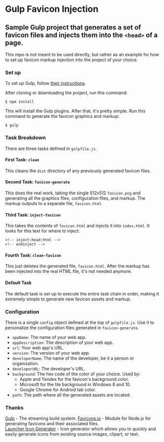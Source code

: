 # Gulp Favicon Injection
## Sample Gulp project that generates a set of favicon files and injects them into the `<head>` of a page.

This repo is not meant to be used directly, but rather as an example for how to set up favicon markup injection into the project of your choice.

### Set up

To set up Gulp, follow [their instructions](https://github.com/gulpjs/gulp/blob/master/docs/getting-started.md).

After cloning or downloading the project, run this command:

```
$ npm install
```

This will install the Gulp plugins. After that, it's pretty simple. Run this command to generate the favicon graphics and markup:

```
$ gulp
```

### Task Breakdown

There are three tasks defined in `gulpfile.js`.

#### First Task: `clean`

This cleans the `dist` directory of any previously generated favicon files.

#### Second Task: `favicon-generate`

This does the real work, taking the single 512x512 `favicon.png` and generating all the graphics files, configuration files, and markup. The markup outputs to a separate file, `favicon.html`.

#### Third Task: `inject-favicon`

This takes the contents of `favicon.html` and injects it into `index.html`. It looks for this text for where to inject:

```
<!-- inject:head:html -->
<!-- endinject -->
```

#### Fourth Task: `clean-favicon`

This just deletes the generated file, `favicon.html`. After the markup has been injected into the real HTML file, it's not needed anymore.

#### Default Task

The default task is set up to execute the entire task chain in order, making it extremely simple to generate new favicon assets and markup.

### Configuration

There is a single `config` object defined at the top of `gulpfile.js`. Use it to personalize the configuration files generated in `favicon-generate`.

- `appName`: The name of your web app.
- `appDescription`: The description of your web app.
- `url`: Your web app's URL.
- `version`: The version of your web app.
- `developerName`: The name of the developer, be it a person or organization.
- `developerURL`: The developer's URL.
- `background`: The hex code of the color of your choice. Used by:
  - Apple and Yandex for the favicon's background color.
  - Microsoft for the tile background in Windows 8 and 10.
  - Google Chrome for Android tab color.
- `path`: The path where all the generated assets are located.

### Thanks

[Gulp](http://gulpjs.com/) - The streaming build system.
[Favicons.io](http://favicons.io/) - Module for Node.js for generating favicons and their associated files.  
[Launcher Icon Generator](https://romannurik.github.io/AndroidAssetStudio/icons-launcher.html) - Icon generator which allows you to quickly and easily generate icons from existing source images, clipart, or text.
